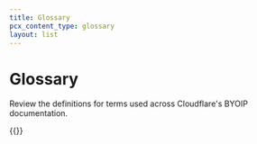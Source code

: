 ```yaml
---
title: Glossary
pcx_content_type: glossary
layout: list
---
```


# Glossary

Review the definitions for terms used across Cloudflare's BYOIP documentation.

{{<glossary product="BYOIP">}}